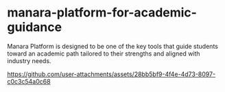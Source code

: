 # manara-platform-for-academic-guidance
Manara Platform is designed to be one of the key tools that guide students toward an academic path tailored to their strengths and aligned with industry needs.

https://github.com/user-attachments/assets/28bb5bf9-4f4e-4d73-8097-c0c3c54a0c68

